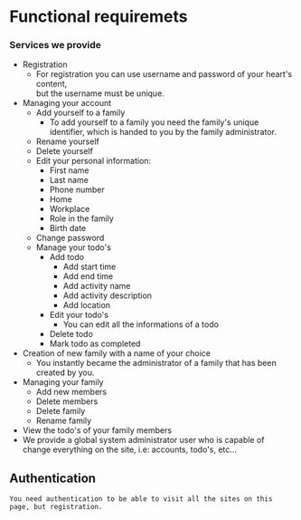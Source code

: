 # Functional requiremets

### Services we provide
  * Registration
    * For registration you can use username and password of your heart's content,  
    but the username must be unique.
  * Managing your account
    * Add yourself to a family
      * To add yourself to a family you need the family's unique identifier, which is handed to you by the family administrator.
    * Rename yourself
    * Delete yourself
    * Edit your personal information:
      * First name
      * Last name
      * Phone number
      * Home
      * Workplace
      * Role in the family
      * Birth date
    * Change password
    * Manage your todo's
      * Add todo
        * Add start time
        * Add end time
        * Add activity name
        * Add activity description
        * Add location
      * Edit your todo's
        * You can edit all the informations of a todo
      * Delete todo
      * Mark todo as completed
  * Creation of new family with a name of your choice
    * You instantly became the administrator of a family that has been created by you.
  * Managing your family
      * Add new members
      * Delete members
      * Delete family
      * Rename family
  * View the todo's of your family members
  * We provide a global system administrator user who is capable of change everything on the site, i.e: accounts, todo's, etc...
## Authentication
    You need authentication to be able to visit all the sites on this page, but registration.
